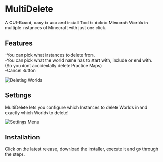 # MultiDelete
A GUI-Based, easy to use and install Tool to delete Minecraft Worlds in multiple Instances of Minecraft with just one click.

## Features
-You can pick what instances to delete from.  
-You can pick what the world name has to start with, include or end with. (So you dont accidentally delete Practice Maps)  
-Cancel Button

![Deleting Worlds](https://user-images.githubusercontent.com/107059342/177053350-293e1eaa-a499-49c4-a5c5-41f73faddfa3.png)

## Settings
MultiDelete lets you configure which Instances to delete Worlds in and exactly which Worlds to delete!

![Settings Menu](https://user-images.githubusercontent.com/107059342/175830441-87a67d30-cc49-491a-b114-4f2634122791.png)

## Installation
Click on the latest release, download the installer, execute it and go through the steps.
